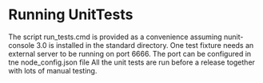 ﻿Running UnitTests
===========================================
The script run_tests.cmd is provided as a convenience assuming nunit-console 3.0 is installed in the standard directory.
One test fixture needs an external server to be running on port 6666. The port can be configured in tne node_config.json file
All the unit tests are run before a release together with lots of manual testing.
